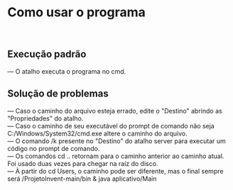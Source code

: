 <h1>Como usar o programa</h1><br>
<h2>Execução padrão</h2>
— O atalho executa o programa no cmd.<br>
<h2>Solução de problemas</h2>
— Caso o caminho do arquivo esteja errado, edite o "Destino" abrindo as "Propriedades" do atalho.<br>
— Caso o caminho de seu executável do prompt de comando não seja C:/Windows/System32/cmd.exe altere o caminho do arquivo.<br>
— O comando /k presente no "Destino" do atalho server para executar um código no prompt de comando.<br>
— Os comandos cd .. retornam para o caminho anterior ao caminho atual. Foi usado duas vezes para chegar na raíz do disco.<br>
— À partir do cd Users, o caminho pode ser diferente, mas o final sempre será /ProjetoInvent-main/bin & java aplicativo/Main
